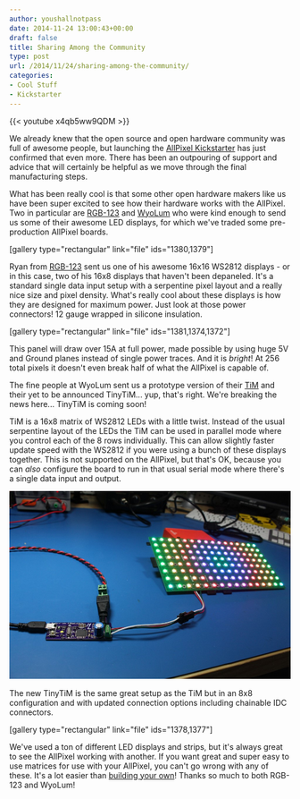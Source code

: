 ```yaml
---
author: youshallnotpass
date: 2014-11-24 13:00:43+00:00
draft: false
title: Sharing Among the Community
type: post
url: /2014/11/24/sharing-among-the-community/
categories:
- Cool Stuff
- Kickstarter
---
```


{{< youtube x4qb5ww9QDM >}}

We already knew that the open source and open hardware community was full of awesome people, but launching the [AllPixel Kickstarter](https://www.kickstarter.com/projects/1101128588/allpixel-usb-interface-for-all-your-led-needs/) has just confirmed that even more. There has been an outpouring of support and advice that will certainly be helpful as we move through the final manufacturing steps.

What has been really cool is that some other open hardware makers like us have been super excited to see how their hardware works with the AllPixel. Two in particular are [RGB-123](http://rgb-123.com/shop) and [WyoLum](http://shop.wyolum.com/) who were kind enough to send us some of their awesome LED displays, for which we've traded some pre-production AllPixel boards.

[gallery type="rectangular" link="file" ids="1380,1379"]

Ryan from [RGB-123](http://rgb-123.com) sent us one of his awesome 16x16 WS2812 displays - or in this case, two of his 16x8 displays that haven't been depaneled. It's a standard single data input setup with a serpentine pixel layout and a really nice size and pixel density. What's really cool about these displays is how they are designed for maximum power. Just look at those power connectors! 12 gauge wrapped in silicone insulation.

[gallery type="rectangular" link="file" ids="1381,1374,1372"]

This panel will draw over 15A at full power, made possible by using huge 5V and Ground planes instead of single power traces. And it is _bright_! At 256 total pixels it doesn't even break half of what the AllPixel is capable of.

The fine people at WyoLum sent us a prototype version of their [TiM](http://wyolum.com/the-intelligent-matrix-tim/) and their yet to be announced TinyTiM... yup, that's right. We're breaking the news here... TinyTiM is coming soon!

TiM is a 16x8 matrix of WS2812 LEDs with a little twist. Instead of the usual serpentine layout of the LEDs the TiM can be used in parallel mode where you control each of the 8 rows individually. This can allow slightly faster update speed with the WS2812 if you were using a bunch of these displays together. This is not supported on the AllPixel, but that's OK, because you can _also_ configure the board to run in that usual serial mode where there's a single data input and output.

[![WyoLum TiM](/wp-content/uploads/2014/11/IMG_0571-16x9.jpg)
](/wp-content/uploads/2014/11/IMG_0571-16x9.jpg)

The new TinyTiM is the same great setup as the TiM but in an 8x8 configuration and with updated connection options including chainable IDC connectors.

[gallery type="rectangular" link="file" ids="1378,1377"]

We've used a ton of different LED displays and strips, but it's always great to see the AllPixel working with another. If you want great and super easy to use matrices for use with your AllPixel, you can't go wrong with any of these. It's a lot easier than [building your own](/2014/08/19/24x24-led-matrix-build/)! Thanks so much to both RGB-123 and WyoLum!
